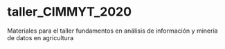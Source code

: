 # taller_CIMMYT_2020
Materiales para el taller fundamentos en análisis de información y minería de datos en agricultura
